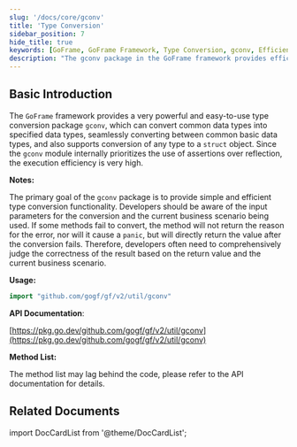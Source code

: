 ```yaml
---
slug: '/docs/core/gconv'
title: 'Type Conversion'
sidebar_position: 7
hide_title: true
keywords: [GoFrame, GoFrame Framework, Type Conversion, gconv, Efficient Conversion, Struct Conversion, Data Types, Programming Efficiency, API Documentation, Seamless Conversion]
description: "The gconv package in the GoFrame framework provides efficient type conversion functionality, supporting conversion from common data types to specified types, and can convert any type to a struct object. gconv extensively uses assertion, effectively enhancing program performance, making it an ideal choice for developers to achieve type conversion."
---
```


## Basic Introduction

The `GoFrame` framework provides a very powerful and easy-to-use type conversion package `gconv`, which can convert common data types into specified data types, seamlessly converting between common basic data types, and also supports conversion of any type to a `struct` object. Since the `gconv` module internally prioritizes the use of assertions over reflection, the execution efficiency is very high.

**Notes:**

The primary goal of the `gconv` package is to provide simple and efficient type conversion functionality. Developers should be aware of the input parameters for the conversion and the current business scenario being used. If some methods fail to convert, the method will not return the reason for the error, nor will it cause a `panic`, but will directly return the value after the conversion fails. Therefore, developers often need to comprehensively judge the correctness of the result based on the return value and the current business scenario.

**Usage:**

```go
import "github.com/gogf/gf/v2/util/gconv"
```

**API Documentation**:

[https://pkg.go.dev/github.com/gogf/gf/v2/util/gconv](https://pkg.go.dev/github.com/gogf/gf/v2/util/gconv)

**Method List:**

The method list may lag behind the code, please refer to the API documentation for details.

## Related Documents
import DocCardList from '@theme/DocCardList';

<DocCardList />